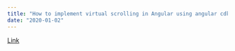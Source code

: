```yaml
---
title: "How to implement virtual scrolling in Angular using angular cdk"
date: "2020-01-02"
---
```


[Link](https://youtu.be/oOJrJ4ZhKtI)